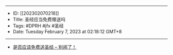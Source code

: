 - --
- ID: [[202302070218]]
- Title:  圣经应当免费赠送吗
- Tags: #DPRH #jfx #圣经
- Date: Tuesday February 7, 2023 at 02:18:12 GMT+8
- --
- [是否应该免费送圣经 – 别闹了！](https://www.bienaole.com/archives/523)
